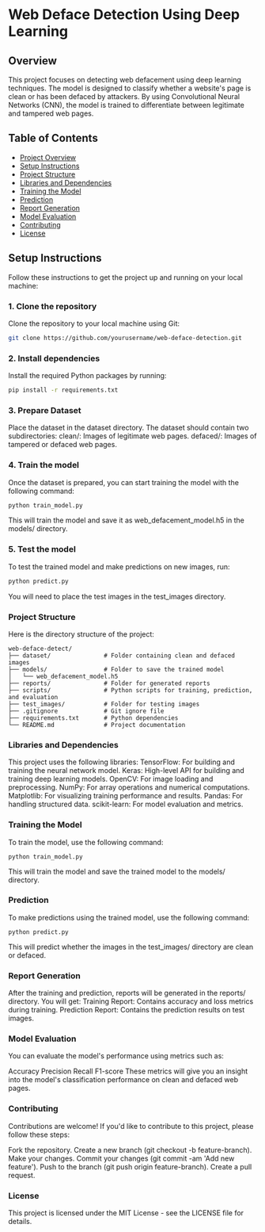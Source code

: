 # Web Deface Detection Using Deep Learning

## Overview

This project focuses on detecting web defacement using deep learning techniques. The model is designed to classify whether a website's page is clean or has been defaced by attackers. By using Convolutional Neural Networks (CNN), the model is trained to differentiate between legitimate and tampered web pages.

## Table of Contents

- [Project Overview](#overview)
- [Setup Instructions](#setup-instructions)
- [Project Structure](#project-structure)
- [Libraries and Dependencies](#libraries-and-dependencies)
- [Training the Model](#training-the-model)
- [Prediction](#prediction)
- [Report Generation](#report-generation)
- [Model Evaluation](#model-evaluation)
- [Contributing](#contributing)
- [License](#license)

## Setup Instructions

Follow these instructions to get the project up and running on your local machine:

### 1. Clone the repository

Clone the repository to your local machine using Git:

```bash
git clone https://github.com/yourusername/web-deface-detection.git
```
### 2. Install dependencies
Install the required Python packages by running:
```bash
pip install -r requirements.txt
```
### 3. Prepare Dataset
Place the dataset in the dataset directory. The dataset should contain two subdirectories:
clean/: Images of legitimate web pages.
defaced/: Images of tampered or defaced web pages.

### 4. Train the model
Once the dataset is prepared, you can start training the model with the following command:
```bash
python train_model.py
```
This will train the model and save it as web_defacement_model.h5 in the models/ directory.

### 5. Test the model
To test the trained model and make predictions on new images, run:

```bash
python predict.py
```
You will need to place the test images in the test_images directory.

### Project Structure
Here is the directory structure of the project:
````
web-deface-detect/
├── dataset/               # Folder containing clean and defaced images
├── models/                # Folder to save the trained model
│   └── web_defacement_model.h5
├── reports/               # Folder for generated reports
├── scripts/               # Python scripts for training, prediction, and evaluation
├── test_images/           # Folder for testing images
├── .gitignore             # Git ignore file
├── requirements.txt       # Python dependencies
└── README.md              # Project documentation
````

### Libraries and Dependencies
This project uses the following libraries:
TensorFlow: For building and training the neural network model.
Keras: High-level API for building and training deep learning models.
OpenCV: For image loading and preprocessing.
NumPy: For array operations and numerical computations.
Matplotlib: For visualizing training performance and results.
Pandas: For handling structured data.
scikit-learn: For model evaluation and metrics.

### Training the Model
To train the model, use the following command:
````
python train_model.py
````
This will train the model and save the trained model to the models/ directory.

### Prediction
To make predictions using the trained model, use the following command:
```
python predict.py
```
This will predict whether the images in the test_images/ directory are clean or defaced.

### Report Generation
After the training and prediction, reports will be generated in the reports/ directory. You will get:
Training Report: Contains accuracy and loss metrics during training.
Prediction Report: Contains the prediction results on test images.

### Model Evaluation
You can evaluate the model's performance using metrics such as:

Accuracy
Precision
Recall
F1-score
These metrics will give you an insight into the model's classification performance on clean and defaced web pages.

### Contributing
Contributions are welcome! If you'd like to contribute to this project, please follow these steps:

Fork the repository.
Create a new branch (git checkout -b feature-branch).
Make your changes.
Commit your changes (git commit -am 'Add new feature').
Push to the branch (git push origin feature-branch).
Create a pull request.

### License
This project is licensed under the MIT License - see the LICENSE file for details.

